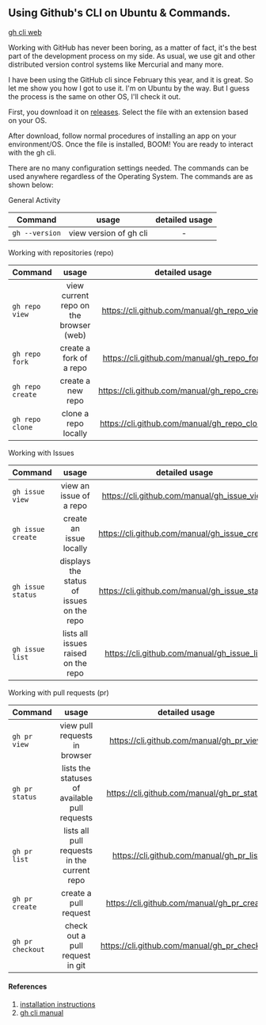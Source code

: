 ## Using Github's CLI on Ubuntu & Commands.

[gh cli web](https://cli.github.com/)

Working with GitHub has never been boring, as a matter of fact, it's the best part of the development process on my side. As usual, we use git and other distributed version control systems like Mercurial and many more.

I have been using the GitHub cli since February this year, and it is great. So let me show you how I got to use it. I'm on Ubuntu by the way. But I guess the process is the same on other OS, I'll check it out.

First, you download it on [releases](https://github.com/cli/cli/releases). Select the file with an extension based on your OS. 

After download, follow normal procedures of installing an app on your environment/OS. Once the file is installed, BOOM! You are ready to interact with the gh cli.  

There are no many configuration settings needed. The commands can be used anywhere regardless of the Operating System. The commands are as shown below:

General Activity

| Command        | usage        | detailed usage |
| ------------- |:-------------:|:-------------:| 
| `gh --version` | view version of gh cli | - |

Working with repositories (repo)

| Command        | usage        | detailed usage |
| ------------- |:-------------:|:-------------:|
| `gh repo view` | view current repo on the browser (web) | https://cli.github.com/manual/gh_repo_view |   
| `gh repo fork` | create a fork of a repo | https://cli.github.com/manual/gh_repo_fork |
| `gh repo create` | create a new repo | https://cli.github.com/manual/gh_repo_create |
| `gh repo clone` | clone a repo locally | https://cli.github.com/manual/gh_repo_clone |

Working with Issues

| Command        | usage        | detailed usage |
| ------------- |:-------------:|:-------------:|
| `gh issue view` | view an issue of a repo | https://cli.github.com/manual/gh_issue_view |
| `gh issue create` | create an issue locally | https://cli.github.com/manual/gh_issue_create |
| `gh issue status` | displays the status of issues on the repo | https://cli.github.com/manual/gh_issue_status |
| `gh issue list` | lists all issues raised on the repo | https://cli.github.com/manual/gh_issue_list |

Working with pull requests (pr)

| Command        | usage        | detailed usage |
| ------------- |:-------------:|:-------------:|
| `gh pr view` | view pull requests in browser | https://cli.github.com/manual/gh_pr_view |
| `gh pr status` | lists the statuses of available pull requests | https://cli.github.com/manual/gh_pr_status |
| `gh pr list` | lists all pull requests in the current repo | https://cli.github.com/manual/gh_pr_list |
| `gh pr create` | create a pull request | https://cli.github.com/manual/gh_pr_create |
| `gh pr checkout` | check out a pull request in git | https://cli.github.com/manual/gh_pr_checkout |

#### References
1. [installation instructions](https://cli.github.com/manual/installation)
2. [gh cli manual](https://cli.github.com/manual/)





